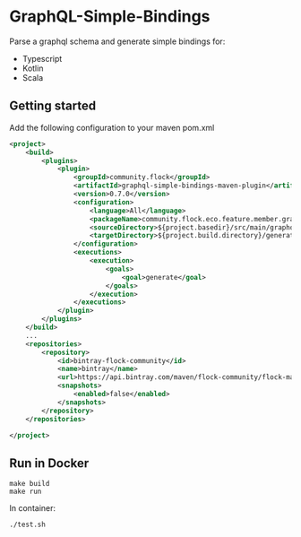 # GraphQL-Simple-Bindings

Parse a graphql schema and generate simple bindings for:
- Typescript
- Kotlin
- Scala


## Getting started

Add the following configuration to your maven pom.xml

```xml
<project>
    <build>
        <plugins>
            <plugin>
                <groupId>community.flock</groupId>
                <artifactId>graphql-simple-bindings-maven-plugin</artifactId>
                <version>0.7.0</version>
                <configuration>
                    <language>All</language>
                    <packageName>community.flock.eco.feature.member.graphql</packageName>
                    <sourceDirectory>${project.basedir}/src/main/graphql</sourceDirectory>
                    <targetDirectory>${project.build.directory}/generated-sources/graphql</targetDirectory>
                </configuration>
                <executions>
                    <execution>
                        <goals>
                            <goal>generate</goal>
                        </goals>
                    </execution>
                </executions>
            </plugin>
        </plugins>
    </build>
    ...
    <repositories>
        <repository>
            <id>bintray-flock-community</id>
            <name>bintray</name>
            <url>https://api.bintray.com/maven/flock-community/flock-maven</url>
            <snapshots>
                <enabled>false</enabled>
            </snapshots>
        </repository>
    </repositories>

</project>
```

## Run in Docker
```
make build
make run
```
In container:
```
./test.sh
```
